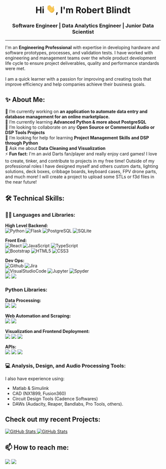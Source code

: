 <h1 align="center">Hi <img src="https://raw.githubusercontent.com/ABSphreak/ABSphreak/master/gifs/Hi.gif" width="30px">, I'm Robert Blindt</h1>
<h3 align="center">Software Engineer | Data Analytics Engineer | Junior Data Scientist</h3>

<hr>

I'm an **Engineering Professional** with expertise in developing hardware and software prototypes, processes, and validation tests.  I have worked with engineering and management teams over the whole product development life cycle to ensure project deliverables, quality and performance standards were met.
<br><br>
I am a quick learner with a passion for improving and creating tools that improve efficiency and help companies achieve their business goals.<br>

## ✨ About Me: 

🔭 I’m currently working on **an application to automate data entry and database management for an online marketplace.** \
🌱 I’m currently learning **Advanced Python & more about PostgreSQL**\
👯 I’m looking to collaborate on any **Open Source or Commercial Audio or DSP Tools Projects**\
🤔 I’m looking for help for learning **Project Management Skills and DSP through Python**\
💬 Ask me about **Data Cleaning and Visualization** \
⚡ **Fun fact:** I'm an avid Darts fan/player and really enjoy card games!  I love to create, tinker, and contribute to projects in my free time!  Outside of my professional roles I have designed myself and others custom darts, lighting solutions, deck boxes, cribbage boards, keyboard cases, FPV drone parts, and much more!  I will create a project to upload some STLs or f3d files in the near future! 


## 🛠️ Technical Skills: 
### 👨‍💻 Languages and Libraries:
**High Level Backend:** \
![Python](https://img.shields.io/badge/Python-3776AB?style=for-the-badge&logo=python&logoColor=white)
![Flask](https://img.shields.io/badge/Flask-000000?style=for-the-badge&logo=flask&logoColor=white)
![PostgreSQL](https://img.shields.io/badge/PostgreSQL-4169E1?style=for-the-badge&logo=PostgreSQL&logoColor=white)
![SQLite](https://img.shields.io/badge/SQLite-003B57?style=for-the-badge&logo=sqlite&logoColor=white)

**Front End:** \
![React](https://img.shields.io/badge/React-61DAFB?style=for-the-badge&logo=react&logoColor=black)
![JavaScript](https://img.shields.io/badge/JavaScript-F7DF1E?style=for-the-badge&logo=javascript&logoColor=black)
![TypeScript](https://img.shields.io/badge/TypeScript-3178C6?style=for-the-badge&logo=typescript&logoColor=white)\
![Bootstrap](https://img.shields.io/badge/Bootstrap-7952B3?style=for-the-badge&logo=bootstrap&logoColor=white)
![HTML5](https://img.shields.io/badge/HTML5-E34F26?style=for-the-badge&logo=html5&logoColor=white)
![CSS3](https://img.shields.io/badge/CSS3-1572B6?style=for-the-badge&logo=css3&logoColor=white)

**Dev Ops:** \
![Github](https://img.shields.io/badge/GitHub-181717?style=for-the-badge&logo=GitHub&logoColor=white)
![Jira](https://img.shields.io/badge/Jira-0052CC?style=for-the-badge&logo=jira&logoColor=white)\
![VisualStudioCode](https://img.shields.io/badge/visualstudiocode-007ACC?style=for-the-badge&logo=visualstudiocode&logoColor=white)
![Jupyter](https://img.shields.io/badge/Jupyter-F37626?style=for-the-badge&logo=Jupyter&logoColor=white)
![Spyder](https://img.shields.io/badge/Spyder-FF0000?style=for-the-badge&logo=Spyderide&logoColor=white)\
<img src="https://img.shields.io/badge/windows-0078D6?style=for-the-badge&logo=windows&logoColor=white">
<img src="https://img.shields.io/badge/microsoftoffice-D83B01?style=for-the-badge&logo=microsoftoffice&logoColor=white">

### Python Libraries:
**Data Processing:** \
<img src="https://img.shields.io/badge/NumPy-013243?style=for-the-badge&logo=numpy&logoColor=white">
<img src="https://img.shields.io/badge/Pandas-150458?style=for-the-badge&logo=pandas&logoColor=white">

**Web Automation and Scraping:** \
<img src="https://img.shields.io/badge/Selenium-43B02A?style=for-the-badge&logo=selenium&logoColor=white">
<img src="https://img.shields.io/badge/Beautiful_Soup-3776AB?style=for-the-badge">

**Visualization and Frontend Deployment:** \
<img src="https://img.shields.io/badge/Matplotlib-3776AB?style=for-the-badge">
<img src="https://img.shields.io/badge/Plotly-3F4F75?style=for-the-badge&logo=plotly&logoColor=white">
<img src="https://img.shields.io/badge/Streamlit-FF4B4B?style=for-the-badge&logo=streamlit&logoColor=white">

**APIs:** \
<img src="https://img.shields.io/badge/Scryfall-16161D?style=for-the-badge&logo=scryfall&logoColor=white">
<img src="https://img.shields.io/badge/Spotipy-1DB954?style=for-the-badge&logo=spotify&logoColor=white">
<img src="https://img.shields.io/badge/discogs_client-333333?style=for-the-badge&logo=discogs&logoColor=white">


### 💻 Analysis, Design, and Audio Processing Tools:
I also have experience using: 
- Matlab & Simulink 
- CAD (NX1899, Fusion360) 
- Circuit Design Tools (Cadence Softwares)
- DAWs (Audacity, Reaper, Bandlabs, Pro Tools, others).


## Check out my recent Projects:
<div>
  <p>
    <a href="https://github.com/robertblindt/CommanderGrams.git">
      <img src="https://github-readme-stats.vercel.app/api/pin/?username=robertblindt&repo=CommanderGrams" alt="GitHub Stats"/>
    </a>
    <a href="https://github.com/robertblindt/Artistic-Intent-Analysis-and-Visualization-Tool.git">
      <img src="https://github-readme-stats.vercel.app/api/pin/?username=robertblindt&repo=Artistic-Intent-Analysis-and-Visualization-Tool" alt="GitHub Stats"/>
    </a>
  </p>
</div>



## 📫 How to reach me:
<a href="https://www.linkedin.com/in/robertblindt/" rel="nofollow">
    <img src="https://img.shields.io/badge/robertblindt-0A66C2?style=for-the-badge&logo=linkedin&logoColor=white"></a>
<a href="mailto:robertjblindt@gmail.com?subject=[GitHub]%20Hello%20Robert" >    
    <img src="https://img.shields.io/badge/robertjblindt@gmail.com-EA4335?style=for-the-badge&logo=gmail&logoColor=white"></a>
</p>
